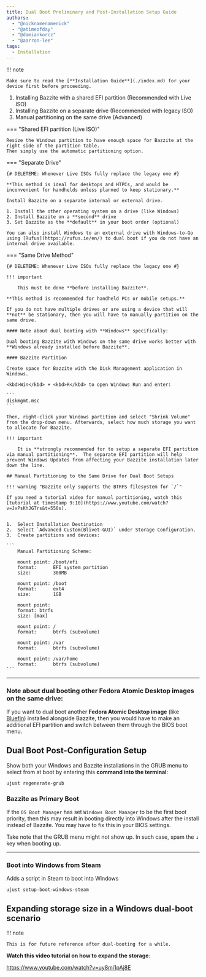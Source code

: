 ```yaml
---
title: Dual Boot Preliminary and Post-Installation Setup Guide
authors:
  - "@nicknamenamenick"
  - "@atimeofday"
  - "@damiankorcz"
  - "@aarron-lee"
tags:
  - Installation
---
```


<!-- ANCHOR: METADATA -->
<!--{"url_discourse": "https://universal-blue.discourse.group/docs?topic=2743", "fetched_at": "2024-09-03 16:43:23.309649+00:00"}-->
<!-- ANCHOR_END: METADATA -->

!!! note

    Make sure to read the [**Installation Guide**](./index.md) for your device first before proceeding.

1. Installing Bazzite with a shared EFI partition (Recommended with Live ISO)
2. Installing Bazzite on a separate drive (Recommended with legacy ISO)
3. Manual partitioning on the same drive (Advanced)

=== "Shared EFI partition (Live ISO)"

    Resize the Windows partition to have enough space for Bazzite at the right side of the partition table.
    Then simply use the automatic partitioning option.

=== "Separate Drive"

    {# DELETEME: Whenever Live ISOs fully replace the legacy one #}

    **This method is ideal for desktops and HTPCs, and would be inconvenient for handhelds unless planned to keep stationary.**

    Install Bazzite on a separate internal or external drive.

    1. Install the other operating system on a drive (like Windows)
    2. Install Bazzite on a **second** drive
    3. Set Bazzite as the **default** in your boot order (optional)

    You can also install Windows to an external drive with Windows-to-Go using [Rufus](https://rufus.ie/en/) to dual boot if you do not have an internal drive available.

=== "Same Drive Method"

    {# DELETEME: Whenever Live ISOs fully replace the legacy one #}

    !!! important

        This must be done **before installing Bazzite**.

    **This method is recommended for handheld PCs or mobile setups.**

    If you do not have multiple drives or are using a device that will **not** be stationary, then you will have to manually partition on the same drive.

    #### Note about dual booting with **Windows** specifically:

    Dual booting Bazzite with Windows on the same drive works better with **Windows already installed before Bazzite**.

    #### Bazzite Partition

    Create space for Bazzite with the Disk Management application in Windows.

    <kbd>Win</kbd> + <kbd>R</kbd> to open Windows Run and enter:

    ```
    diskmgmt.msc
    ```

    Then, right-click your Windows partition and select "Shrink Volume" from the drop-down menu. Afterwards, select how much storage you want to allocate for Bazzite.

    !!! important

        It is **strongly recommended for to setup a separate EFI partition via manual partitioning**.  The separate EFI partition will help prevent Windows Updates from affecting your Bazzite installation later down the line.

    ## Manual Partitioning to the Same Drive for Dual Boot Setups

    !!! warning "Bazzite only supports the BTRFS filesystem for `/`"

    If you need a tutorial video for manual partitioning, watch this [tutorial at timestamp 9:10](https://www.youtube.com/watch?v=JxPsKhJGTrs&t=550s).


    1.  Select Installation Destination
    2.  Select `Advanced Custom(Blivet-GUI)` under Storage Configuration.
    3.  Create partitions and devices:

    ```
        Manual Partitioning Scheme:

        mount point: /boot/efi
        format:      EFI system partition
        size:        300MB

        mount point: /boot
        format:      ext4
        size:        1GB

        mount point:
        format: btrfs
        size: [max]

        mount point: /
        format:      btrfs (subvolume)

        mount point: /var
        format:      btrfs (subvolume)

        mount point: /var/home
        format:      btrfs (subvolume)
    ```

<hr/>

### Note about dual booting other Fedora Atomic Desktop images on the **same** drive:

If you want to dual boot another **Fedora Atomic Desktop image** (like [Bluefin](https://projectbluefin.io/)) installed alongside Bazzite, then you would have to make an additional EFI partition and switch between them through the BIOS boot menu.

## Dual Boot Post-Configuration Setup

Show both your Windows and Bazzite installations in the GRUB menu to select from at boot by entering this **command into the terminal**:

```
ujust regenerate-grub
```

### Bazzite as Primary Boot

If the `OS Boot Manager` has set `Windows Boot Manager` to be the first boot priority, then this may result in booting directly into Windows after the install instead of Bazzite. You may have to fix this in your BIOS settings.

Take note that the GRUB menu might not show up. In such case, spam the <kbd>↓</kbd> key when booting up.

<hr>

### Boot into Windows from Steam

Adds a script in Steam to boot into Windows

```
ujust setup-boot-windows-steam
```

## Expanding storage size in a Windows dual-boot scenario

!!! note

    This is for future reference after dual-booting for a while.

**Watch this video tutorial on how to expand the storage**:

https://www.youtube.com/watch?v=uy8mi1pAj8E
